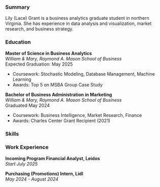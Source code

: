 ### Summary
Lily (Lace) Grant is a business analytics graduate student in northern Virginia. She has experience in data analysis and visualization, market research, and business strategy.

### Education
**Master of Science in Business Analytics**  
*William & Mary, Raymond A. Mason School of Business*  
Expected Graduation: May 2025  
- Coursework: Stochastic Modeling, Database Management, Machine Learning
- Awards: Top 5 on MSBA Group Case Study

**Bachelor of Business Administration in Marketing**  
*William & Mary, Raymond A. Mason School of Business*  
Graduated May 2024  
- Coursework: Business Intelligence, Market Research, Finance
- Awards: Charles Center Grant Recipient (2021)

### Skills

### Work Experience
**Incoming Program Financial Analyst, Leidos**  
*Start July 2025*  

**Purchasing (Promotions) Intern, Lidl**  
*May 2024 - August 2024*  
